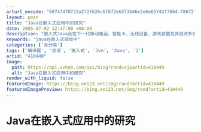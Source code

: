 ```yaml
---
arturl_encode: "68747470733a2f2f626c6f672e6373646e2e6e65742f7864:78672f61727469636c652f64657461696c732f343130343439"
layout: post
title: "Java在嵌入式应用中的研究"
date: 2005-07-02 12:47:00 +08:00
description: "嵌入式Java会在下一代移动电话、智能卡、无线设备、游戏装置及其他许多嵌入式应用中扮演重要角色，关键"
keywords: "java在嵌入式领域中"
categories: ['未分类']
tags: ['编译器', '测试', '嵌入式', 'Jvm', 'Java', 'J']
artid: "410449"
image:
  path: https://api.vvhan.com/api/bing?rand=sj&artid=410449
  alt: "Java在嵌入式应用中的研究"
render_with_liquid: false
featuredImage: https://bing.ee123.net/img/rand?artid=410449
featuredImagePreview: https://bing.ee123.net/img/rand?artid=410449
---
```


# Java在嵌入式应用中的研究